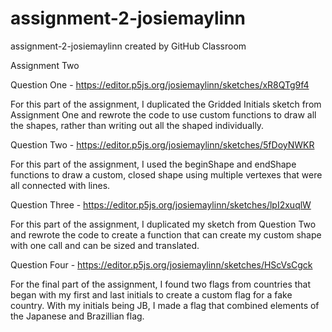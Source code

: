 # assignment-2-josiemaylinn
assignment-2-josiemaylinn created by GitHub Classroom

Assignment Two

Question One - https://editor.p5js.org/josiemaylinn/sketches/xR8QTg9f4

For this part of the assignment, I duplicated the Gridded Initials sketch from Assignment One and rewrote the code to use custom functions to draw all the shapes, rather than writing out all the shaped individually.

Question Two - https://editor.p5js.org/josiemaylinn/sketches/5fDoyNWKR

For this part of the assignment, I used the beginShape and endShape functions to draw a custom, closed shape using multiple vertexes that were all connected with lines. 

Question Three - https://editor.p5js.org/josiemaylinn/sketches/lpI2xuqlW

For this part of the assignment, I duplicated my sketch from Question Two and rewrote the code to create a function that can create my custom shape with one call and can be sized and translated. 

Question Four - https://editor.p5js.org/josiemaylinn/sketches/HScVsCgck

For the final part of the assignment, I found two flags from countries that began with my first and last initials to create a custom flag for a fake country. With my initials being JB, I made a flag that combined elements of the Japanese and Brazillian flag.
